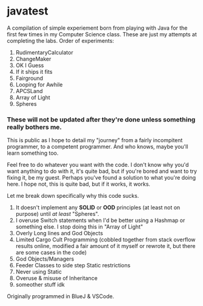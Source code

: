 # javatest
A compilation of simple experiement born from playing with Java for the first few times in my Computer Science class. These are just my attempts at completing the labs.
Order of experiments:
1. RudimentaryCalculator
2. ChangeMaker
3. OK I Guess
4. If it ships it fits
5. Fairground
6. Looping for Awhile
7. APCSLand
8. Array of Light
9. Spheres

### These will not be updated after they're done unless something really bothers me.

This is public as I hope to detail my "journey" from a fairly incompitent programmer, to a competent programmer. And who knows, maybe you'll learn something too.

Feel free to do whatever you want with the code. I don't know why you'd want anything to do with it, it's quite bad, but if you're bored and want to try fixing it, be my guest. Perhaps you've found a solution to what you're doing here. I hope not, this is quite bad, but if it works, it works.

Let me break down specifically why this code sucks. 
1. It doesn't implement any __SOLID__ or __OOD__ principles (at least not on purpose) until *at least* "Spheres". 
2. I overuse Switch statements when I'd be better using a Hashmap or something else. I stop doing this in "Array of Light"
3. Overly Long lines and God Objects
4. Limited Cargo Cult Programming (cobbled together from stack overflow results online, modified a fair amount of it myself or rewrote it, but there are some cases in the code)
5. God Objects/Managers
6. Feeder Classes to side step Static restrictions
7. Never using Static
8. Overuse & misuse of Inheritance
9. someother stuff idk

Originally programmed in BlueJ & VSCode.

